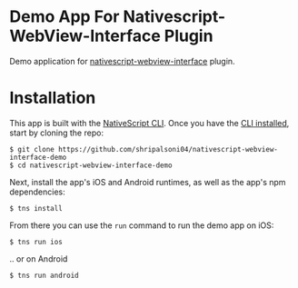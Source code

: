 # Demo App For Nativescript-WebView-Interface Plugin
Demo application for [nativescript-webview-interface](https://github.com/shripalsoni04/nativescript-webview-interface) plugin.

# Installation
This app is built with the [NativeScript CLI](https://github.com/NativeScript/nativescript-cli).
Once you have the [CLI installed](https://github.com/NativeScript/nativescript-cli#installation), start by cloning the repo:

```
$ git clone https://github.com/shripalsoni04/nativescript-webview-interface-demo
$ cd nativescript-webview-interface-demo
```

Next, install the app's iOS and Android runtimes, as well as the app's npm dependencies:

```
$ tns install
```

From there you can use the `run` command to run the demo app on iOS:

```
$ tns run ios
```

.. or on Android

```
$ tns run android
```